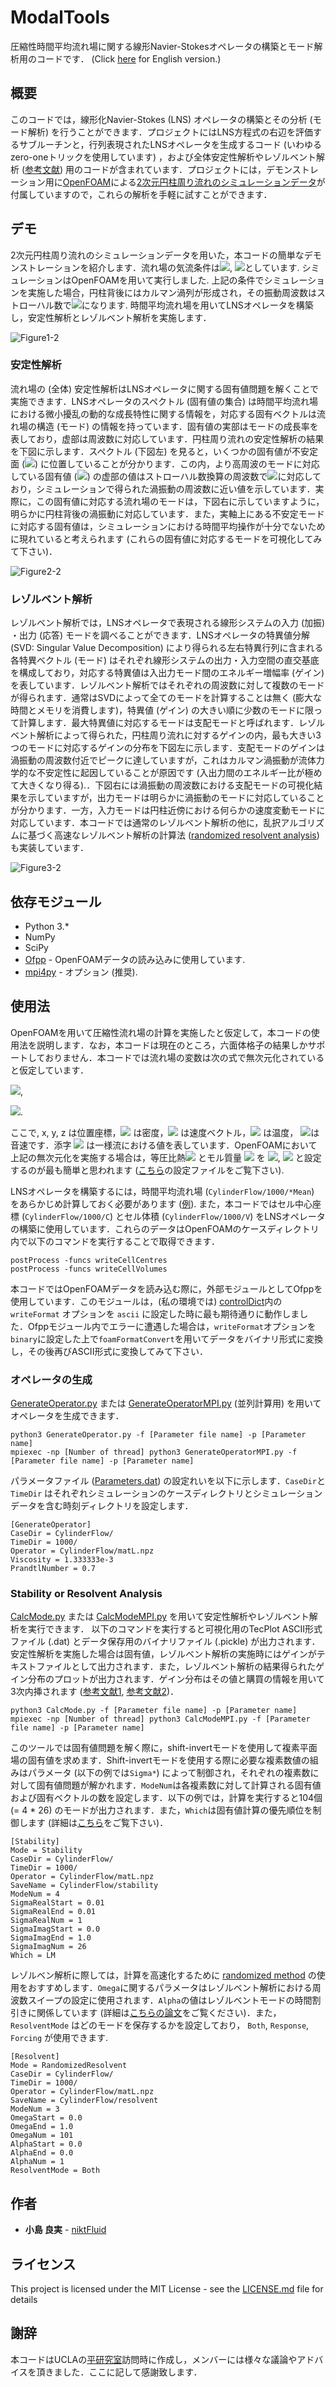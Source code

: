 # ModalTools
圧縮性時間平均流れ場に関する線形Navier-Stokesオペレータの構築とモード解析用のコードです．
(Click [here](README.md) for English version.)

## 概要
このコードでは，線形化Navier-Stokes (LNS) オペレータの構築とその分析 (モード解析) を行うことができます．プロジェクトにはLNS方程式の右辺を評価するサブルーチンと，行列表現されたLNSオペレータを生成するコード (いわゆるzero-oneトリックを使用しています) ，および全体安定性解析やレゾルベント解析 ([参考文献](https://doi.org/10.2514/1.J056060)) 用のコードが含まれています．プロジェクトには，デモンストレーション用に[OpenFOAM](https://www.openfoam.com/)による[2次元円柱周り流れのシミュレーションデータ](CylinderFlow)が付属していますので，これらの解析を手軽に試すことができます．


## デモ
2次元円柱周り流れのシミュレーションデータを用いた，本コードの簡単なデモンストレーションを紹介します．流れ場の気流条件は<img src="https://latex.codecogs.com/gif.latex?Re=150">, <img src="https://latex.codecogs.com/gif.latex?M_\infty=0.2">としています. シミュレーションはOpenFOAMを用いて実行しました. 上記の条件でシミュレーションを実施した場合，円柱背後にはカルマン渦列が形成され，その振動周波数はストローハル数で<img src="https://latex.codecogs.com/gif.latex?St=0.178">になります. 時間平均流れ場を用いてLNSオペレータを構築し，安定性解析とレゾルベント解析を実施します．

![Figure1-2](https://user-images.githubusercontent.com/47338366/76111253-cc8fdc00-5f94-11ea-880f-b9a0953f5330.png)


### 安定性解析
流れ場の (全体) 安定性解析はLNSオペレータに関する固有値問題を解くことで実施できます．LNSオペレータのスペクトル (固有値の集合) は時間平均流れ場における微小擾乱の動的な成長特性に関する情報を，対応する固有ベクトルは流れ場の構造 (モード) の情報を持っています．固有値の実部はモードの成長率を表しており，虚部は周波数に対応しています．円柱周り流れの安定性解析の結果を下図に示します．スペクトル (下図左) を見ると，いくつかの固有値が不安定面 (<img src="https://latex.codecogs.com/gif.latex?{\rm&space;Re}(\lambda)&space;>&space;0">) に位置していることが分かります．この内，より高周波のモードに対応している固有値 (<img src="https://latex.codecogs.com/gif.latex?\lambda&space;=&space;7.25&space;\times&space;10^{-3}&space;&plus;&space;0.208i">) の虚部の値はストローハル数換算の周波数で<img src="https://latex.codecogs.com/gif.latex?St=0.165">に対応しており，シミュレーションで得られた渦振動の周波数に近い値を示しています．実際に，この固有値に対応する流れ場のモードは，下図右に示していますように，明らかに円柱背後の渦振動に対応しています．また，実軸上にある不安定モードに対応する固有値は，シミュレーションにおける時間平均操作が十分でないために現れていると考えられます (これらの固有値に対応するモードを可視化してみて下さい)．

![Figure2-2](https://user-images.githubusercontent.com/47338366/76111278-d580ad80-5f94-11ea-966a-903eed397f2a.png)


### レゾルベント解析
レゾルベント解析では，LNSオペレータで表現される線形システムの入力 (加振) ・出力 (応答) モードを調べることができます．LNSオペレータの特異値分解 (SVD: Singular Value Decomposition) により得られる左右特異行列に含まれる各特異ベクトル (モード) はそれぞれ線形システムの出力・入力空間の直交基底を構成しており，対応する特異値は入出力モード間のエネルギー増幅率 (ゲイン) を表しています．レゾルベント解析ではそれぞれの周波数に対して複数のモードが得られます．通常はSVDによって全てのモードを計算することは無く (膨大な時間とメモリを消費します)，特異値 (ゲイン) の大きい順に少数のモードに限って計算します．最大特異値に対応するモードは支配モードと呼ばれます．レゾルベント解析によって得られた，円柱周り流れに対するゲインの内，最も大きい3つのモードに対応するゲインの分布を下図左に示します．支配モードのゲインは渦振動の周波数付近でピークに達していますが，これはカルマン渦振動が流体力学的な不安定性に起因していることが原因です (入出力間のエネルギー比が極めて大きくなり得る).．下図右には渦振動の周波数における支配モードの可視化結果を示していますが，出力モードは明らかに渦振動のモードに対応していることが分かります．一方，入力モードは円柱近傍における何らかの速度変動モードに対応しています．本コードでは通常のレゾルベント解析の他に，乱択アルゴリズムに基づく高速なレゾルベント解析の計算法 ([randomized resolvent analysis](https://arxiv.org/abs/1902.01458)) も実装しています．

![Figure3-2](https://user-images.githubusercontent.com/47338366/76111281-d7e30780-5f94-11ea-9f57-79398097fc97.png)


## 依存モジュール
* Python 3.*
* NumPy 
* SciPy
* [Ofpp](https://github.com/dayigu/ofpp) - OpenFOAMデータの読み込みに使用しています.
* [mpi4py](https://mpi4py.readthedocs.io/en/stable/) - オプション (推奨).

## 使用法
OpenFOAMを用いて圧縮性流れ場の計算を実施したと仮定して，本コードの使用法を説明します．なお，本コードは現在のところ，六面体格子の結果しかサポートしておりません．本コードでは流れ場の変数は次の式で無次元化されていると仮定しています．

<img src="https://latex.codecogs.com/gif.latex?x&space;=&space;\frac{\widetilde{x}}{L},&space;\:&space;y&space;=&space;\frac{\widetilde{y}}{L},&space;\:&space;z&space;=&space;\frac{\widetilde{z}}{L}">, 

<img src="https://latex.codecogs.com/gif.latex?\rho&space;=&space;\frac{\widetilde{\rho}}{\rho_\infty},&space;\:&space;u&space;=&space;\frac{\widetilde{u}}{a_\infty},&space;\:&space;T&space;=&space;\frac{\widetilde{T}}{T_\infty}">.

ここで, x, y, z は位置座標，<img src="https://latex.codecogs.com/gif.latex?\rho"> は密度，<img src="https://latex.codecogs.com/gif.latex?u"> は速度ベクトル，<img src="https://latex.codecogs.com/gif.latex?T"> は温度， <img src="https://latex.codecogs.com/gif.latex?a">は音速です．添字 <img src="https://latex.codecogs.com/gif.latex?\infty"> は一様流における値を表しています．OpenFOAMにおいて上記の無次元化を実施する場合は，等圧比熱<img src="https://latex.codecogs.com/gif.latex?c_p"> とモル質量 <img src="https://latex.codecogs.com/gif.latex?m"> を <img src="https://latex.codecogs.com/gif.latex?c_p=2.5">, <img src="https://latex.codecogs.com/gif.latex?m=11640.3"> と設定するのが最も簡単と思われます ([こちら](CylinderFlow/constant/thermophysicalProperties)の設定ファイルをご覧下さい). 

LNSオペレータを構築するには，時間平均流れ場 (`CylinderFlow/1000/*Mean`) をあらかじめ計算しておく必要があります ([例](CylinderFlow/1000)). また，本コードではセル中心座標 (`CylinderFlow/1000/C`) とセル体積 (`CylinderFlow/1000/V`) をLNSオペレータの構築に使用しています．これらのデータはOpenFOAMのケースディレクトリ内で以下のコマンドを実行することで取得できます．
```
postProcess -funcs writeCellCentres 
postProcess -funcs writeCellVolumes
```

本コードではOpenFOAMデータを読み込む際に，外部モジュールとしてOfppを使用しています．このモジュールは，(私の環境では) [controlDict](CylinderFlow/system/controlDict)内の `writeFormat` オプションを `ascii` に設定した時に最も期待通りに動作しました．Ofppモジュール内でエラーに遭遇した場合は，`writeFormat`オプションを`binary`に設定した上で`foamFormatConvert`を用いてデータをバイナリ形式に変換し，その後再びASCII形式に変換してみて下さい．


### オペレータの生成
[GenerateOperator.py](GenerateOperator.py) または [GenerateOperatorMPI.py](GenerateOperatorMPI.py) (並列計算用) を用いてオペレータを生成できます．
```
python3 GenerateOperator.py -f [Parameter file name] -p [Parameter name]
mpiexec -np [Number of thread] python3 GenerateOperatorMPI.py -f [Parameter file name] -p [Parameter name]
```

パラメータファイル ([Parameters.dat](Parameters.dat)) の設定れいを以下に示します．`CaseDir`と` TimeDir` はそれぞれシミュレーションのケースディレクトリとシミュレーションデータを含む時刻ディレクトリを設定します．
```
[GenerateOperator]
CaseDir = CylinderFlow/
TimeDir = 1000/
Operator = CylinderFlow/matL.npz
Viscosity = 1.333333e-3
PrandtlNumber = 0.7
```


### Stability or Resolvent Analysis
[CalcMode.py](CalcMode.py) または [CalcModeMPI.py](CalcModeMPI.py) を用いて安定性解析やレゾルベント解析を実行できます． 以下のコマンドを実行すると可視化用のTecPlot ASCII形式ファイル (.dat) とデータ保存用のバイナリファイル (.pickle) が出力されます．安定性解析を実施した場合は固有値，レゾルベント解析の実施時にはゲインがテキストファイルとして出力されます．また，レゾルベント解析の結果得られたゲイン分布のプロットが出力されます．ゲイン分布はその値と購買の情報を用いて3次内挿されます ([参考文献1](https://web.stanford.edu/group/ctr/Summer/SP14/08_Transition_and_turbulence/11_fosas.pdf), [参考文献2](https://spiral.imperial.ac.uk/handle/10044/1/72876))．
```
python3 CalcMode.py -f [Parameter file name] -p [Parameter name]
mpiexec -np [Number of thread] python3 CalcModeMPI.py -f [Parameter file name] -p [Parameter name]
```

このツールでは固有値問題を解く際に，shift-invertモードを使用して複素平面場の固有値を求めます．Shift-invertモードを使用する際に必要な複素数値の組みはパラメータ (以下の例では`Sigma*`) によって制御され，それぞれの複素数に対して固有値問題が解かれます．`ModeNum`は各複素数に対して計算される固有値および固有ベクトルの数を設定します．以下の例では，計算を実行すると104個 (= 4 * 26) のモードが出力されます．また，`Which`は固有値計算の優先順位を制御します (詳細は[こちら](https://docs.scipy.org/doc/scipy/reference/tutorial/arpack.html)をご覧下さい)．
```
[Stability]
Mode = Stability
CaseDir = CylinderFlow/
TimeDir = 1000/
Operator = CylinderFlow/matL.npz
SaveName = CylinderFlow/stability
ModeNum = 4
SigmaRealStart = 0.01
SigmaRealEnd = 0.01
SigmaRealNum = 1
SigmaImagStart = 0.0
SigmaImagEnd = 1.0
SigmaImagNum = 26
Which = LM
```

レゾルベン解析に際しては，計算を高速化するために [randomized method](https://arxiv.org/abs/1902.01458) の使用をおすすめします．`Omega`に関するパラメータはレゾルベント解析における周波数スイープの設定に使用されます．`Alpha`の値はレゾルベントモードの時間割引きに関係しています (詳細は[こちらの論文](https://doi.org/10.1017/jfm.2019.163)をご覧ください)．また，`ResolventMode` はどのモードを保存するかを設定しており， `Both`, `Response`, `Forcing` が使用できます.
```
[Resolvent]
Mode = RandomizedResolvent
CaseDir = CylinderFlow/
TimeDir = 1000/
Operator = CylinderFlow/matL.npz
SaveName = CylinderFlow/resolvent
ModeNum = 3
OmegaStart = 0.0
OmegaEnd = 1.0
OmegaNum = 101
AlphaStart = 0.0
AlphaEnd = 0.0
AlphaNum = 1
ResolventMode = Both
```

## 作者

* **小島 良実** - [niktFluid](https://github.com/niktFluid)


## ライセンス

This project is licensed under the MIT License - see the [LICENSE.md](LICENSE) file for details


## 謝辞

本コードはUCLAの[平研究室](http://www.seas.ucla.edu/fluidflow/index.html)訪問時に作成し，メンバーには様々な議論やアドバイスを頂きました．ここに記して感謝致します．
